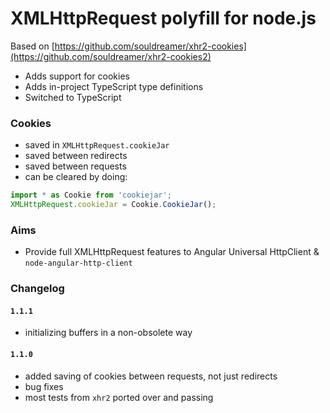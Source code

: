# XMLHttpRequest polyfill for node.js

Based on [https://github.com/souldreamer/xhr2-cookies](https://github.com/souldreamer/xhr2-cookies2)

* Adds support for cookies
* Adds in-project TypeScript type definitions
* Switched to TypeScript

### Cookies

* saved in `XMLHttpRequest.cookieJar`
* saved between redirects
* saved between requests
* can be cleared by doing:
```typescript
import * as Cookie from 'cookiejar';
XMLHttpRequest.cookieJar = Cookie.CookieJar();
```

### Aims

* Provide full XMLHttpRequest features to Angular Universal HttpClient &
`node-angular-http-client`

### Changelog

#### `1.1.1`
* initializing buffers in a non-obsolete way

#### `1.1.0`
* added saving of cookies between requests, not just redirects
* bug fixes
* most tests from `xhr2` ported over and passing
